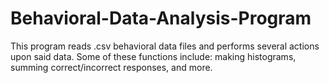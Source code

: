 # Behavioral-Data-Analysis-Program
This program reads .csv behavioral data files and performs several actions upon said data. Some of these functions include: making histograms, summing correct/incorrect responses, and more. 
